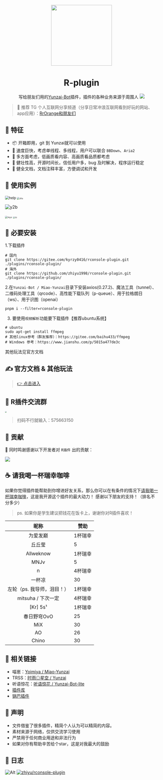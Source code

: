 <p align="center">
  <a href="https://gitee.com/kyrzy0416/rconsole-plugin">
    <img width="200" src="https://alist.rrorangedev.net/d/Kua/PicGo/logo.webp">
  </a>
</p>


<div align="center">
    <h1>R-plugin</h1>
    写给朋友们用的<a href="https://gitee.com/Le-niao/Yunzai-Bot" target="_blank">Yunzai-Bot</a>插件，插件的各种业务来源于周围人
<img src="https://alist.rrorangedev.net/d/Kua/PicGo/github-contribution-grid-snake.svg">
</div>

> 📢 推荐 TG 个人互联网分享频道（分享日常冲浪互联网看到好玩的网站、app应用）：[RrOrange和朋友们](https://t.me/RrOrangeAndFriends)
## 🌟 特征

- 📦 开箱即用，git 到 Yunzai就可以使用
- 🚀 速度巨快，考虑单线程、多线程，用户可以联合 `BBDown`、`Aria2`
- 🤔 多方面考虑，低画质看内容、高画质看品质都考虑
- 💪 健壮性高，开源时间长，信任用户多，bug 及时解决，程序运行稳定
- 📄 健全文档，文档注释丰富，方便调试和开发


## 🧏 ‍使用实例
<img src="https://alist.rrorangedev.net/d/Kua/PicGo/example.webp" alt="help" style="zoom: 80%;" />

<img src="https://alist.rrorangedev.net/d/Kua/PicGo/example2.webp" alt="xhs" style="zoom: 50%;" />

![y2b](https://alist.rrorangedev.net/d/Kua/PicGo/example3.webp)

<img src="https://alist.rrorangedev.net/d/Kua/PicGo/example4.webp" alt="mys" style="zoom:52%;" />

<img src="https://alist.rrorangedev.net/d/Kua/PicGo/example5.webp" alt="zy" style="zoom: 40%;" />

## 📔 必要安装

1.下载插件
```shell
# 国内
git clone https://gitee.com/kyrzy0416/rconsole-plugin.git ./plugins/rconsole-plugin/
# 海外
git clone https://github.com/zhiyu1998/rconsole-plugin.git ./plugins/rconsole-plugin/
```

2.在`Yunzai-Bot / Miao-Yunzai`目录下安装axios(0.27.2)、魔法工具（tunnel）、二维码处理工具（qrcode）、高性能下载队列（p-queue）、用于拉格朗日（ws）、用于识图（openai）


```shell
pnpm i --filter=rconsole-plugin
```


3. 要使用`视频解析`功能要下载插件【推荐ubuntu系统】
```shell
# ubuntu
sudo apt-get install ffmpeg
# 其他linux参考（群友推荐）：https://gitee.com/baihu433/ffmpeg
# Windows 参考：https://www.jianshu.com/p/5015a477de3c
````

其他玩法见官方文档

## ✍️ 官方文档 & 其他玩法

> [👉 点击进入](https://zhiyu1998.github.io/rconsole-plugin/)

##  🤺 R插件交流群

<img src="https://alist.rrorangedev.net/d/Kua/PicGo/qq.webp" style="zoom: 33%;" >

>  扫码不行就输入：575663150


## 🙏 贡献
🌸 同时鸣谢感谢以下开发者对 `R插件` 出的贡献：

<a href="https://github.com/zhiyu1998/rconsole-plugin/graphs/contributors">
  <img src="https://contrib.rocks/image?repo=zhiyu1998/rconsole-plugin&max=1000" />
</a>

##  ☕ 请我喝一杯瑞幸咖啡
如果你觉得插件能帮助到你增进好友关系，那么你可以在有条件的情况下[请我喝一杯瑞幸咖啡](https://afdian.com/a/zhiyu1998)，这是我开源这个插件的最大动力！
感谢以下朋友的支持！（排名不分多少）

> ps. 如果你是学生建议把钱花在饭卡上，谢谢你对R插件喜欢！

|       昵称        | 赞助   |
|:---------------:|------|
|      为爱发巅       | 1杯瑞幸 |
|       丘丘莹       | 5    |
|    Allweknow    | 1杯瑞幸 |
|      MNJv       | 5    |
|        n        | 4杯瑞幸 |
|       一杯凉       | 30   |
| 左轮（ps. 我导师，泪目！） | 1杯瑞幸 |
| mitsuha / 下次一定  | 4杯瑞幸 |
|    [Kr] 5s¹     | 1杯瑞幸 |
|     春日野穹OvO     | 25   |
|       MiX       | 30   |
|       AO        | 26   |
|       Chino        | 30   |



## 🔗 相关链接

- 喵崽：[Yoimiya / Miao-Yunzai](https://gitee.com/yoimiya-kokomi/Miao-Yunzai)
- TRSS：[时雨◎星空 / Yunzai](https://gitee.com/TimeRainStarSky/Yunzai)
- 听语惊花：[听语惊花 / Yunzai-Bot-lite](https://gitee.com/Nwflower/yunzai-bot-lite)
- [插件库](https://gitee.com/yhArcadia/Yunzai-Bot-plugins-index)
- [锅巴插件](https://gitee.com/guoba-yunzai/guoba-plugin)

## 🚀 声明

* 文件借鉴了很多插件，精简个人认为可以精简的内容。
* 素材来源于网络，仅供交流学习使用
* 严禁用于任何商业用途和非法行为
* 如果对你有帮助辛苦给个star，这是对我最大的鼓励

## 📃 日志
![Alt](https://repobeats.axiom.co/api/embed/42b5a7769074be124bd9ab02456897e37d1581f1.svg "Repobeats analytics image")
[![zhiyu/rconsole-plugin](https://gitee.com/kyrzy0416/rconsole-plugin/widgets/widget_card.svg?colors=4183c4,ffffff,ffffff,e3e9ed,666666,9b9b9b)](https://gitee.com/kyrzy0416/rconsole-plugin)